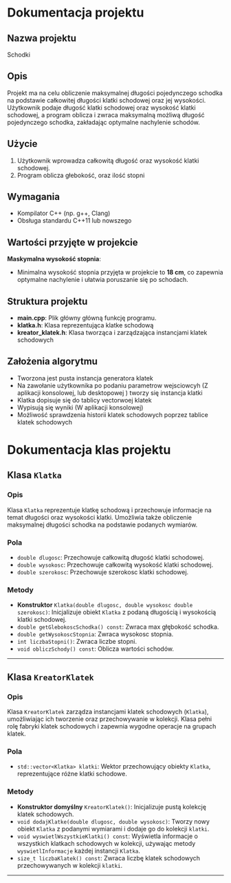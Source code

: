 # Dokumentacja projektu

## Nazwa projektu
Schodki

## Opis
Projekt ma na celu obliczenie maksymalnej długości pojedynczego schodka na podstawie całkowitej długości klatki schodowej oraz jej wysokości. Użytkownik podaje długość klatki schodowej oraz wysokość klatki schodowej, a program oblicza i zwraca maksymalną możliwą długość pojedynczego schodka, zakładając optymalne nachylenie schodów.

## Użycie
1. Użytkownik wprowadza całkowitą długość oraz wysokość klatki schodowej.
2. Program oblicza głebokość, oraz ilość stopni

## Wymagania
- Kompilator C++ (np. g++, Clang)
- Obsługa standardu C++11 lub nowszego

## Wartości przyjęte w projekcie
 **Maskymalna wysokość stopnia**:
   - Minimalna wysokość stopnia przyjęta w projekcie to **18 cm**, co zapewnia optymalne nachylenie i ułatwia poruszanie się po schodach.

## Struktura projektu
- **main.cpp**: Plik główny główną funkcję programu.
- **klatka.h**: Klasa reprezentująca klatke schodową
- **kreator_klatek.h**: Klasa tworząca i zarządzająca instancjami klatek schodowych


## Założenia algorytmu
- Tworzona jest pusta instancja generatora klatek
- Na zawołanie użytkownika po podaniu parametrow wejsciowcyh (Z aplikacji konsolowej, lub desktopowej ) tworzy się instancja klatki
- Klatka dopisuje się do tablicy vectorwoej klatek
- Wypisują się wyniki (W aplikacji konsolowej)
- Możliwość sprawdzenia historii klatek schodowych poprzez tablice klatek schodowych


# Dokumentacja klas projektu

## Klasa `Klatka`

### Opis
Klasa `Klatka` reprezentuje klatkę schodową i przechowuje informacje na temat długości oraz wysokości klatki. Umożliwia także obliczenie maksymalnej długości schodka na podstawie podanych wymiarów.

### Pola
- `double dlugosc`: Przechowuje całkowitą długość klatki schodowej.
- `double wysokosc`: Przechowuje całkowitą wysokość klatki schodowej.
- `double szerokosc`: Przechowuje szerokosc klatki schodowej.

### Metody
- **Konstruktor** `Klatka(double dlugosc, double wysokosc double szerokosc)`: Inicjalizuje obiekt `Klatka` z podaną długością i wysokością klatki schodowej.
- `double getGlebokoscSchodka() const`: Zwraca max głębokość schodka.
- `double getWysokoscStopnia`: Zwraca wysokosc stopnia.
- `int liczbaStopni()`: Zwraca liczbe stopni.
- `void obliczSchody() const`: Oblicza wartości schodów.

---

## Klasa `KreatorKlatek`

### Opis
Klasa `KreatorKlatek` zarządza instancjami klatek schodowych (`Klatka`), umożliwiając ich tworzenie oraz przechowywanie w kolekcji. Klasa pełni rolę fabryki klatek schodowych i zapewnia wygodne operacje na grupach klatek.

### Pola
- `std::vector<Klatka> klatki`: Wektor przechowujący obiekty `Klatka`, reprezentujące różne klatki schodowe.

### Metody
- **Konstruktor domyślny** `KreatorKlatek()`: Inicjalizuje pustą kolekcję klatek schodowych.
- `void dodajKlatke(double dlugosc, double wysokosc)`: Tworzy nowy obiekt `Klatka` z podanymi wymiarami i dodaje go do kolekcji `klatki`.
- `void wyswietlWszystkieKlatki() const`: Wyświetla informacje o wszystkich klatkach schodowych w kolekcji, używając metody `wyswietlInformacje` każdej instancji `Klatka`.
- `size_t liczbaKlatek() const`: Zwraca liczbę klatek schodowych przechowywanych w kolekcji `klatki`.


---
